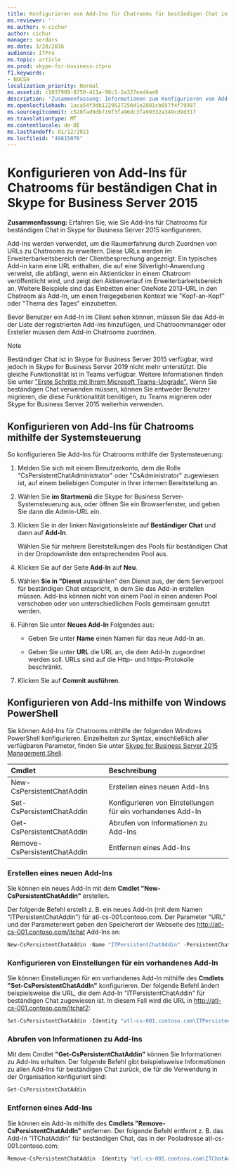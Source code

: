 ```yaml
---
title: Konfigurieren von Add-Ins für Chatrooms für beständigen Chat in Skype for Business Server 2015
ms.reviewer: ''
ms.author: v-cichur
author: cichur
manager: serdars
ms.date: 3/28/2016
audience: ITPro
ms.topic: article
ms.prod: skype-for-business-itpro
f1.keywords:
- NOCSH
localization_priority: Normal
ms.assetid: c1037909-0750-411a-98c1-3a327eed4ae8
description: 'Zusammenfassung: Informationen zum Konfigurieren von Add-Ins für Chatrooms für beständigen Chat in Skype for Business Server 2015.'
ms.openlocfilehash: 1aca54f3db1229527256d1e2801cb057f4f79387
ms.sourcegitcommit: c528fad9db719f3fa96dc3fa99332a349cd9d317
ms.translationtype: MT
ms.contentlocale: de-DE
ms.lasthandoff: 01/12/2021
ms.locfileid: "49815076"
---
```

# <a name="configure-add-ins-for-persistent-chat-rooms-in-skype-for-business-server-2015"></a>Konfigurieren von Add-Ins für Chatrooms für beständigen Chat in Skype for Business Server 2015
 
**Zusammenfassung:** Erfahren Sie, wie Sie Add-Ins für Chatrooms für beständigen Chat in Skype for Business Server 2015 konfigurieren.
  
Add-Ins werden verwendet, um die Raumerfahrung durch Zuordnen von URLs zu Chatrooms zu erweitern. Diese URLs werden im Erweiterbarkeitsbereich der Clientbesprechung angezeigt. Ein typisches Add-in kann eine URL enthalten, die auf eine Silverlight-Anwendung verweist, die abfängt, wenn ein Aktienticker in einem Chatroom veröffentlicht wird, und zeigt den Aktienverlauf im Erweiterbarkeitsbereich an. Weitere Beispiele sind das Einbetten einer OneNote 2013-URL in den Chatroom als Add-In, um einen freigegebenen Kontext wie "Kopf-an-Kopf" oder "Thema des Tages" einzubetten.
  
 Bevor Benutzer ein Add-In im Client sehen können, müssen Sie das Add-in der Liste der registrierten Add-Ins hinzufügen, und Chatroommanager oder Ersteller müssen dem Add-in Chatrooms zuordnen.
  
> [!NOTE]
> Beständiger Chat ist in Skype for Business Server 2015 verfügbar, wird jedoch in Skype for Business Server 2019 nicht mehr unterstützt. Die gleiche Funktionalität ist in Teams verfügbar. Weitere Informationen finden Sie unter ["Erste Schritte mit Ihrem Microsoft Teams-Upgrade".](/microsoftteams/upgrade-start-here) Wenn Sie beständigen Chat verwenden müssen, können Sie entweder Benutzer migrieren, die diese Funktionalität benötigen, zu Teams migrieren oder Skype for Business Server 2015 weiterhin verwenden. 

## <a name="configure-add-ins-for-chat-rooms-by-using-the-control-panel"></a>Konfigurieren von Add-Ins für Chatrooms mithilfe der Systemsteuerung

So konfigurieren Sie Add-Ins für Chatrooms mithilfe der Systemsteuerung:
  
1. Melden Sie sich mit einem Benutzerkonto, dem die Rolle "CsPersistentChatAdministrator" oder "CsAdministrator" zugewiesen ist, auf einem beliebigen Computer in Ihrer internen Bereitstellung an.
    
2. Wählen Sie **im Startmenü** die Skype for Business Server-Systemsteuerung aus, oder öffnen Sie ein Browserfenster, und geben Sie dann die Admin-URL ein.
    
3. Klicken Sie in der linken Navigationsleiste auf **Beständiger Chat** und dann auf **Add-In**.
    
    Wählen Sie für mehrere Bereitstellungen des Pools für beständigen Chat in der Dropdownliste den entsprechenden Pool aus.
    
4. Klicken Sie auf der Seite **Add-In** auf **Neu**.
    
5. Wählen **Sie in "Dienst** auswählen" den Dienst aus, der dem Serverpool für beständigen Chat entspricht, in dem Sie das Add-in erstellen müssen. Add-Ins können nicht von einem Pool in einen anderen Pool verschoben oder von unterschiedlichen Pools gemeinsam genutzt werden.
    
6. Führen Sie unter **Neues Add-In** Folgendes aus:
    
   - Geben Sie unter **Name** einen Namen für das neue Add-In an.
    
   - Geben Sie unter **URL** die URL an, die dem Add-In zugeordnet werden soll. URLs sind auf die Http- und https-Protokolle beschränkt.
    
7. Klicken Sie auf **Commit ausführen**.
    
## <a name="configure-add-ins-by-using-windows-powershell"></a>Konfigurieren von Add-Ins mithilfe von Windows PowerShell

Sie können Add-Ins für Chatrooms mithilfe der folgenden Windows PowerShell konfigurieren. Einzelheiten zur Syntax, einschließlich aller verfügbaren Parameter, finden Sie unter [Skype for Business Server 2015 Management Shell](../management-shell.md).
  

|**Cmdlet**|**Beschreibung**|
|:-----|:-----|
|New-CsPersistentChatAddin  <br/> |Erstellen eines neuen Add-Ins  <br/> |
|Set-CsPersistentChatAddin  <br/> |Konfigurieren von Einstellungen für ein vorhandenes Add-In  <br/> |
|Get-CsPersistentChatAddin  <br/> |Abrufen von Informationen zu Add-Ins  <br/> |
|Remove-CsPersistentChatAddin  <br/> |Entfernen eines Add-Ins  <br/> |
   
### <a name="create-a-new-add-in"></a>Erstellen eines neuen Add-Ins

Sie können ein neues Add-In mit dem **Cmdlet "New-CsPersistentChatAddin"** erstellen.
  
Der folgende Befehl erstellt z. B. ein neues Add-In (mit dem Namen "ITPersistentChatAddin") für atl-cs-001.contoso.com. Der Parameter "URL" und der Parameterwert geben den Speicherort der Webseite des http://atl-cs-001.contoso.com/itchat Add-Ins an:
  
```PowerShell
New-CsPersistentChatAddin -Name "ITPersistentChatAddin" -PersistentChatPoolFqdn "atl-cs-001.contoso.com" -Url "http://atl-cs-001.contoso.com/itchat"
```

### <a name="configure-settings-for-an-existing-add-in"></a>Konfigurieren von Einstellungen für ein vorhandenes Add-In

Sie können Einstellungen für ein vorhandenes Add-In mithilfe des **Cmdlets "Set-CsPersistentChatAddIn"** konfigurieren. Der folgende Befehl ändert beispielsweise die URL, die dem Add-In "ITPersistentChatAddin" für beständigen Chat zugewiesen ist. In diesem Fall wird die URL in http://atl-cs-001.contoso.com/itchat2:
  
```PowerShell
Set-CsPersistentChatAddin -Identity "atl-cs-001.contoso.com\ITPersistentChatAddin" -Url "http://atl-cs-001.contoso.com/itchat2"
```

### <a name="retrieve-information-about-add-ins"></a>Abrufen von Informationen zu Add-Ins

Mit dem Cmdlet **"Get-CsPersistentChatAddin"** können Sie Informationen zu Add-Ins erhalten. Der folgende Befehl gibt beispielsweise Informationen zu allen Add-Ins für beständigen Chat zurück, die für die Verwendung in der Organisation konfiguriert sind:
  
```PowerShell
Get-CsPersistentChatAddin
```

### <a name="remove-an-add-in"></a>Entfernen eines Add-Ins

Sie können ein Add-In mithilfe des **Cmdlets "Remove-CsPersistentChatAddIn"** entfernen. Der folgende Befehl entfernt z. B. das Add-In "ITChatAddin" für beständigen Chat, das in der Pooladresse atl-cs-001.contoso.com:
  
```PowerShell
Remove-CsPersistentChatAddin -Identity "atl-cs-001.contoso.com\ITChatAddin"
```


